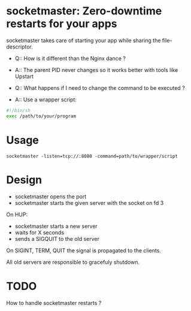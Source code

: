socketmaster: Zero-downtime restarts for your apps
==================================================

socketmaster takes care of starting your app while sharing the
file-descriptor.


* Q:: How is it different than the Nginx dance ?
* A:: The parent PID never changes so it works better with tools like
Upstart

* Q:: What happens if I need to change the command to be executed ?
* A:: Use a wrapper script:

```bash
#!/bin/sh
exec /path/to/your/program
```

Usage
=====

```
socketmaster -listen=tcp://:8080 -command=path/to/wrapper/script
```

Design
======

 * socketmaster opens the port
 * socketmaster starts the given server with the socket on fd 3

On HUP:
 * socketmaster starts a new server
 * waits for X seconds
 * sends a SIGQUIT to the old server

On SIGINT, TERM, QUIT the signal is propagated to the clients.

All old servers are responsible to gracefuly shutdown.

TODO
====

How to handle socketmaster restarts ?
